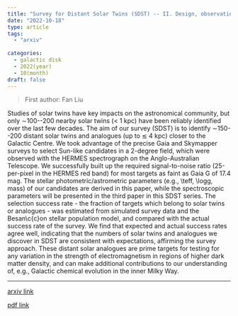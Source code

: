 ```yaml
---
title: "Survey for Distant Solar Twins (SDST) -- II. Design, observations and data"
date: "2022-10-18"
type: article
tags:
  - "arxiv"
  
categories:
  - galactic disk
  - 2022(year)
  - 10(month)
draft: false
---
```

> First author: Fan Liu

 Studies of solar twins have key impacts on the astronomical community, but
only $\sim$100--200 nearby solar twins ($<$ 1 kpc) have been reliably
identified over the last few decades. The aim of our survey (SDST) is to
identify $\sim$150--200 distant solar twins and analogues (up to $\lesssim$ 4
kpc) closer to the Galactic Centre. We took advantage of the precise Gaia and
Skymapper surveys to select Sun-like candidates in a 2-degree field, which were
observed with the HERMES spectrograph on the Anglo-Australian Telescope. We
successfully built up the required signal-to-noise ratio (25-per-pixel in the
HERMES red band) for most targets as faint as Gaia G of 17.4 mag. The stellar
photometric/astrometric parameters (e.g., \teff, \logg, mass) of our candidates
are derived in this paper, while the spectroscopic parameters will be presented
in the third paper in this SDST series. The selection success rate - the
fraction of targets which belong to solar twins or analogues - was estimated
from simulated survey data and the Besan\c{c}on stellar population model, and
compared with the actual success rate of the survey. We find that expected and
actual success rates agree well, indicating that the numbers of solar twins and
analogues we discover in SDST are consistent with expectations, affirming the
survey approach. These distant solar analogues are prime targets for testing
for any variation in the strength of electromagnetism in regions of higher dark
matter density, and can make additional contributions to our understanding of,
e.g., Galactic chemical evolution in the inner Milky Way.

---
[arxiv link](http://arxiv.org/abs/2210.09776v1)

[pdf link](http://arxiv.org/pdf/2210.09776v1)